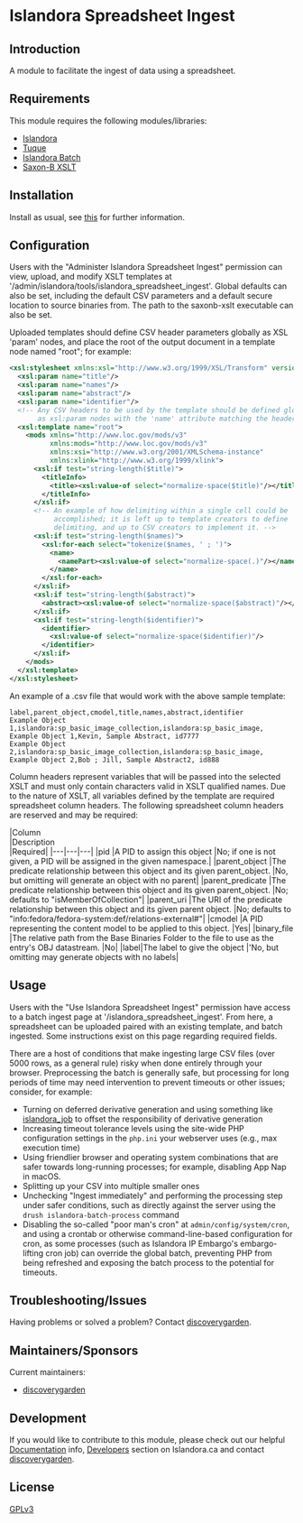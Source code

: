 # Islandora Spreadsheet Ingest

## Introduction

A module to facilitate the ingest of data using a spreadsheet.

## Requirements

This module requires the following modules/libraries:

* [Islandora](https://github.com/islandora/islandora)
* [Tuque](https://github.com/islandora/tuque)
* [Islandora Batch](https://github.com/Islandora/islandora_batch)
* [Saxon-B XSLT](http://saxon.sourceforge.net/)

## Installation

Install as usual, see
[this](https://drupal.org/documentation/install/modules-themes/modules-7) for
further information.

## Configuration

Users with the "Administer Islandora Spreadsheet Ingest" permission can view,
upload, and modify XSLT templates at
'/admin/islandora/tools/islandora_spreadsheet_ingest'. Global defaults can also
be set, including the default CSV parameters and a default secure location to
source binaries from. The path to the saxonb-xslt executable can also be set.

Uploaded templates should define CSV header parameters globally as XSL 'param'
nodes, and place the root of the output document in a template node named
"root"; for example:

```xml
<xsl:stylesheet xmlns:xsl="http://www.w3.org/1999/XSL/Transform" version="2.0">
  <xsl:param name="title"/>
  <xsl:param name="names"/>
  <xsl:param name="abstract"/>
  <xsl:param name="identifier"/>
  <!-- Any CSV headers to be used by the template should be defined globally
       as xsl:param nodes with the 'name' attribute matching the header. -->
  <xsl:template name="root">
    <mods xmlns="http://www.loc.gov/mods/v3"
          xmlns:mods="http://www.loc.gov/mods/v3"
          xmlns:xsi="http://www.w3.org/2001/XMLSchema-instance"
          xmlns:xlink="http://www.w3.org/1999/xlink">
      <xsl:if test="string-length($title)">
        <titleInfo>
          <title><xsl:value-of select="normalize-space($title)"/></title>
        </titleInfo>
      </xsl:if>
      <!-- An example of how delimiting within a single cell could be
           accomplished; it is left up to template creators to define
           delimiting, and up to CSV creators to implement it. -->
      <xsl:if test="string-length($names)">
        <xsl:for-each select="tokenize($names, ' ; ')">
          <name>
            <namePart><xsl:value-of select="normalize-space(.)"/></namePart>
          </name>
        </xsl:for-each>
      </xsl:if>
      <xsl:if test="string-length($abstract)">
        <abstract><xsl:value-of select="normalize-space($abstract)"/></abstract>
      </xsl:if>
      <xsl:if test="string-length($identifier)">
        <identifier>
          <xsl:value-of select="normalize-space($identifier)"/>
        </identifier>
      </xsl:if>
    </mods>
  </xsl:template>
</xsl:stylesheet>
```

An example of a .csv file that would work with the above sample template:

```csv
label,parent_object,cmodel,title,names,abstract,identifier
Example Object 1,islandora:sp_basic_image_collection,islandora:sp_basic_image,
Example Object 1,Kevin, Sample Abstract, id7777
Example Object 2,islandora:sp_basic_image_collection,islandora:sp_basic_image,
Example Object 2,Bob ; Jill, Sample Abstract2, id888
```

Column headers represent variables that will be passed into the selected XSLT
and must only contain characters valid in XSLT qualified names.
Due to the nature of XSLT, all variables defined by the template are required
spreadsheet column headers. The following spreadsheet column headers are
reserved and may be required:

|Column          
|Description                                                                                                   
|Required|
|---|---|---|
|pid
|A PID to assign this object
|No; if one is not given, a PID will be assigned in the given namespace.|
|parent_object
|The predicate relationship between this object and its given parent_object.
|No, but omitting will generate an object with no parent|
|parent_predicate
|The predicate relationship between this object and its given parent_object.
|No; defaults to "isMemberOfCollection"|
|parent_uri
|The URI of the predicate relationship between this object
and its given parent object.
|No; defaults to "info:fedora/fedora-system:def/relations-external#"|
|cmodel
|A PID representing the content model to be applied to this object.
|Yes|
|binary_file
|The relative path from the Base Binaries Folder to the file
to use as the entry's OBJ datastream.
|No|
|label|The label to give the object
|'No, but omitting may generate objects with no labels|

## Usage

Users with the "Use Islandora Spreadsheet Ingest" permission have access to a
batch ingest page at '/islandora_spreadsheet_ingest'. From here, a spreadsheet
can be uploaded paired with an existing template, and batch ingested. Some
instructions exist on this page regarding required fields.

There are a host of conditions that make ingesting large CSV files (over 5000
rows, as a general rule) risky when done entirely through your browser.
Preprocessing the batch is generally safe, but processing for long periods of
time may need intervention to prevent timeouts or other issues; consider, for
example:

* Turning on deferred derivative generation and using something like
  [islandora_job](https://github.com/discoverygarden/islandora_job) to offset
  the responsibility of derivative generation
* Increasing timeout tolerance levels using the site-wide PHP configuration
  settings in the `php.ini` your webserver uses (e.g., max execution time)
* Using friendlier browser and operating system combinations that are safer
  towards long-running processes; for example, disabling App Nap in macOS.
* Splitting up your CSV into multiple smaller ones
* Unchecking "Ingest immediately" and performing the processing step under
  safer conditions, such as directly against the server using the `drush
  islandora-batch-process` command
* Disabling the so-called "poor man's cron" at `admin/config/system/cron`, and
  using a crontab or otherwise command-line-based configuration for cron, as
  some processes (such as Islandora IP Embargo's embargo-lifting cron job) can
  override the global batch, preventing PHP from being refreshed and exposing
  the batch process to the potential for timeouts.

## Troubleshooting/Issues

Having problems or solved a problem? Contact
[discoverygarden](http://support.discoverygarden.ca).

## Maintainers/Sponsors

Current maintainers:

* [discoverygarden](http://www.discoverygarden.ca)

## Development

If you would like to contribute to this module, please check out our helpful
[Documentation](https://github.com/Islandora/islandora/wiki#wiki-documentation-for-developers)
info, [Developers](http://islandora.ca/developers) section on Islandora.ca and
contact [discoverygarden](http://support.discoverygarden.ca).

## License

[GPLv3](http://www.gnu.org/licenses/gpl-3.0.txt)

